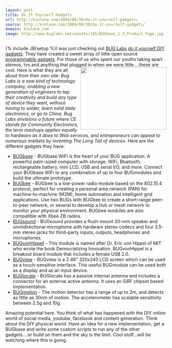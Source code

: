 ```yaml
---
layout: post
title: Do It Yourself Gadgets
url: http://kinlane.com/2009/09/30/do-it-yourself-gadgets/
source: http://kinlane.com/2009/09/30/do-it-yourself-gadgets/
domain: kinlane.com
image: http://www.buglabs.net/assets/105/BUGbase_1.3_Product_Page.jpg
---
```

{% include JB/setup %}I was just checking out <a href="http://www.buglabs.net/">BUG Labs</a> <a href="http://www.buglabs.net/">do it yourself DIY gadgets</a>. They have created a sweet array of little open source <a href="http://www.buglabs.net/products">programmable gadgets</a>. For those of us who spent our youths taking apart stereos, tvs and anything that plugged in when we were little....these are cool.<img title="BUGbase" src="http://www.buglabs.net/assets/105/BUGbase_1.3_Product_Page.jpg" alt="" width="269" height="194" align="right" /> Here is what they are all about from their own site: <em>Bug Labs is a new kind of technology company, enabling a new generation of engineers to tap their creativity and build any type of device they want, without having to solder, learn solid state electronics, or go to China. Bug Labs envisions a future where CE stands for Community Electronics, the term mashups applies equally to hardware as it does to Web services, and entrepreneurs can appeal to numerous markets by inventing The Long Tail of devices.</em> Here are the different gadgets they have:
<ul class="mainlist">
     <li>
          <a href="http://www.buglabs.net/bugbase">BUGbase</a> - BUGbase WiFi is the heart of your BUG application. A powerful palm-sized computer with storage, WiFi, Bluetooth, rechargeable battery, mini LCD, USB and serial I/O, and more. Connect your BUGbase WiFi to any combination of up to four BUGmodules and build the ultimate prototype.
     </li>
     <li>
          <a href="http://www.buglabs.net/modules/bugbee">BUGbee</a> - BUGbee is a low-power radio module based on the 802.15.4 protocol, perfect for creating a personal area network (PAN) for machine-to-machine (M2M), home automation and intelligent grid applications. Use two BUGs with BUGbee to create a short-range peer-to-peer network, or several to develop a hub or mesh network to monitor your physical environment. BUGbee modules are also compatible with Xbee ZB radios.
     </li>
     <li>
          <a href="http://www.buglabs.net/modules/bugsound">BUGsound</a> - BUGsound provides a flush-mount 20-mm speaker and omnidirectional microphone with hardware stereo codecs and four 3.5-mm stereo jacks for third-party inputs, outputs, headphones and microphones.
     </li>
     <li>
          <a href="http://www.buglabs.net/modules/bugvonhippel">BUGvonHippel</a> - This module is named after Dr. Eric von Hippel of MIT who wrote the book Democratizing Innovation. BUGvonHippel is a breakout board module that includes a female USB 2.0.
     </li>
     <li>
          <a href="http://www.buglabs.net/modules/bugview">BUGview</a> - BUGview is a 2.46" 320x240 LCD screen which can be used as a touch-sensitive interface. This useful BUGmodule can be used both as a display and as an input device.
     </li>
     <li>
          <a href="http://www.buglabs.net/modules/buglocate">BUGlocate</a> - BUGlocate has a passive internal antenna and includes a connector for an external active antenna. It uses an SiRF chipset based implementation.
     </li>
     <li>
          <a href="http://www.buglabs.net/modules/bugmotion">BUGmotion</a> - The motion detector has a range of up to 2m, and detects as little as 30cm of motion. The accelerometer has scalable sensitivity between 2.5g and 10g.
     </li>
</ul>Amazing potential here. You think of what has happened with the DIY online world of social media, youtube, facebook and content generation. Think about the DIY physical world. Have an idea for a new implementation, get a BUGbase and write some custom scripts to run any of the other gadgets....or build on them and the sky is the limit. Cool stuff...will be watching where this is going.